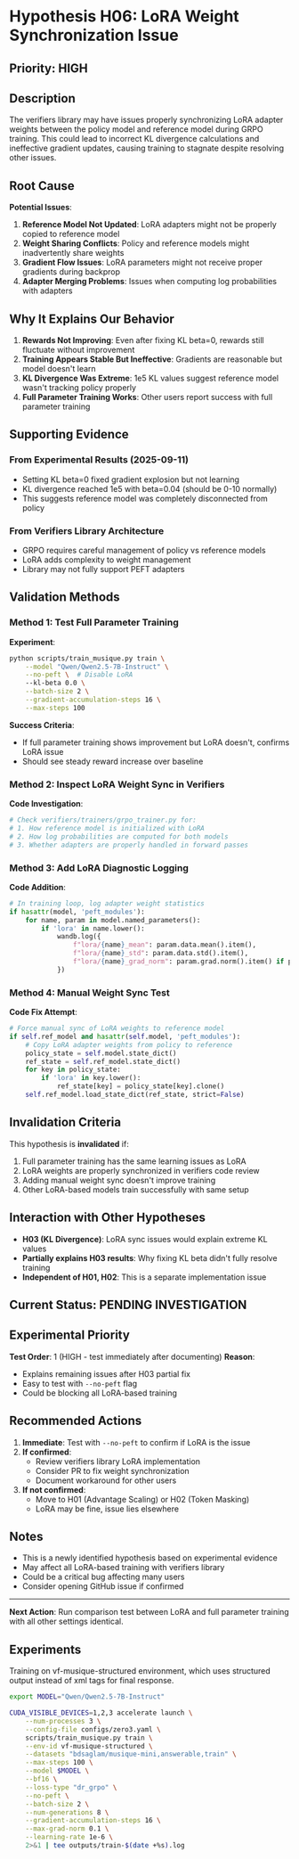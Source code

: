 # Hypothesis H06: LoRA Weight Synchronization Issue

## Priority: HIGH

## Description

The verifiers library may have issues properly synchronizing LoRA adapter weights between the policy model and reference model during GRPO training. This could lead to incorrect KL divergence calculations and ineffective gradient updates, causing training to stagnate despite resolving other issues.

## Root Cause

**Potential Issues**:
1. **Reference Model Not Updated**: LoRA adapters might not be properly copied to reference model
2. **Weight Sharing Conflicts**: Policy and reference models might inadvertently share weights
3. **Gradient Flow Issues**: LoRA parameters might not receive proper gradients during backprop
4. **Adapter Merging Problems**: Issues when computing log probabilities with adapters

## Why It Explains Our Behavior

1. **Rewards Not Improving**: Even after fixing KL beta=0, rewards still fluctuate without improvement
2. **Training Appears Stable But Ineffective**: Gradients are reasonable but model doesn't learn
3. **KL Divergence Was Extreme**: 1e5 KL values suggest reference model wasn't tracking policy properly
4. **Full Parameter Training Works**: Other users report success with full parameter training

## Supporting Evidence

### From Experimental Results (2025-09-11)
- Setting KL beta=0 fixed gradient explosion but not learning
- KL divergence reached 1e5 with beta=0.04 (should be 0-10 normally)
- This suggests reference model was completely disconnected from policy

### From Verifiers Library Architecture
- GRPO requires careful management of policy vs reference models
- LoRA adds complexity to weight management
- Library may not fully support PEFT adapters

## Validation Methods

### Method 1: Test Full Parameter Training
**Experiment**:
```bash
python scripts/train_musique.py train \
    --model "Qwen/Qwen2.5-7B-Instruct" \
    --no-peft \  # Disable LoRA
    --kl-beta 0.0 \
    --batch-size 2 \
    --gradient-accumulation-steps 16 \
    --max-steps 100
```

**Success Criteria**:
- If full parameter training shows improvement but LoRA doesn't, confirms LoRA issue
- Should see steady reward increase over baseline

### Method 2: Inspect LoRA Weight Sync in Verifiers
**Code Investigation**:
```python
# Check verifiers/trainers/grpo_trainer.py for:
# 1. How reference model is initialized with LoRA
# 2. How log probabilities are computed for both models
# 3. Whether adapters are properly handled in forward passes
```

### Method 3: Add LoRA Diagnostic Logging
**Code Addition**:
```python
# In training loop, log adapter weight statistics
if hasattr(model, 'peft_modules'):
    for name, param in model.named_parameters():
        if 'lora' in name.lower():
            wandb.log({
                f"lora/{name}_mean": param.data.mean().item(),
                f"lora/{name}_std": param.data.std().item(),
                f"lora/{name}_grad_norm": param.grad.norm().item() if param.grad is not None else 0
            })
```

### Method 4: Manual Weight Sync Test
**Code Fix Attempt**:
```python
# Force manual sync of LoRA weights to reference model
if self.ref_model and hasattr(self.model, 'peft_modules'):
    # Copy LoRA adapter weights from policy to reference
    policy_state = self.model.state_dict()
    ref_state = self.ref_model.state_dict()
    for key in policy_state:
        if 'lora' in key.lower():
            ref_state[key] = policy_state[key].clone()
    self.ref_model.load_state_dict(ref_state, strict=False)
```

## Invalidation Criteria

This hypothesis is **invalidated** if:
1. Full parameter training has the same learning issues as LoRA
2. LoRA weights are properly synchronized in verifiers code review
3. Adding manual weight sync doesn't improve training
4. Other LoRA-based models train successfully with same setup

## Interaction with Other Hypotheses

- **H03 (KL Divergence)**: LoRA sync issues would explain extreme KL values
- **Partially explains H03 results**: Why fixing KL beta didn't fully resolve training
- **Independent of H01, H02**: This is a separate implementation issue

## Current Status: PENDING INVESTIGATION

## Experimental Priority

**Test Order**: 1 (HIGH - test immediately after documenting)
**Reason**:
- Explains remaining issues after H03 partial fix
- Easy to test with `--no-peft` flag
- Could be blocking all LoRA-based training


## Recommended Actions

1. **Immediate**: Test with `--no-peft` to confirm if LoRA is the issue
2. **If confirmed**: 
   - Review verifiers library LoRA implementation
   - Consider PR to fix weight synchronization
   - Document workaround for other users
3. **If not confirmed**: 
   - Move to H01 (Advantage Scaling) or H02 (Token Masking)
   - LoRA may be fine, issue lies elsewhere

## Notes

- This is a newly identified hypothesis based on experimental evidence
- May affect all LoRA-based training with verifiers library
- Could be a critical bug affecting many users
- Consider opening GitHub issue if confirmed

---

**Next Action**: Run comparison test between LoRA and full parameter training with all other settings identical.

## Experiments

Training on vf-musique-structured environment, which uses structured output instead of xml tags for final response.

```sh
export MODEL="Qwen/Qwen2.5-7B-Instruct"

CUDA_VISIBLE_DEVICES=1,2,3 accelerate launch \
    --num-processes 3 \
    --config-file configs/zero3.yaml \
    scripts/train_musique.py train \
    --env-id vf-musique-structured \
    --datasets "bdsaglam/musique-mini,answerable,train" \
    --max-steps 100 \
    --model $MODEL \
    --bf16 \
    --loss-type "dr_grpo" \
    --no-peft \
    --batch-size 2 \
    --num-generations 8 \
    --gradient-accumulation-steps 16 \
    --max-grad-norm 0.1 \
    --learning-rate 1e-6 \
    2>&1 | tee outputs/train-$(date +%s).log
```